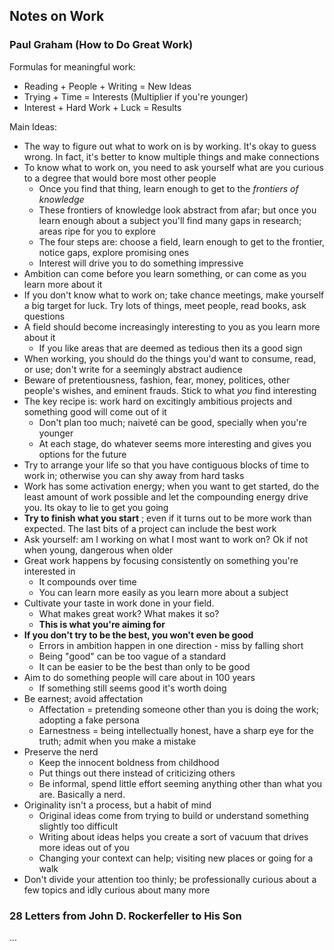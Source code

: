 
## Notes on Work

### Paul Graham (How to Do Great Work)

Formulas for meaningful work:
- Reading + People + Writing = New Ideas
- Trying + Time = Interests (Multiplier if you're younger)
- Interest + Hard Work + Luck = Results

Main Ideas:
- The way to figure out what to work on is by working. It's okay to guess wrong. In fact, it's better to know multiple things and make connections
- To know what to work on, you need to ask yourself what are you curious to a degree that would bore most other people
    - Once you find that thing, learn enough to get to the *frontiers of knowledge*
    - These frontiers of knowledge look abstract from afar; but once you learn enough about a subject you'll find many gaps in research; areas ripe for you to explore
    - The four steps are: choose a field, learn enough to get to the frontier, notice gaps, explore promising ones
    - Interest will drive you to do something impressive
- Ambition can come before you learn something, or can come as you learn more about it
- If you don't know what to work on; take chance meetings, make yourself a big target for luck. Try lots of things, meet people, read books, ask questions
- A field should become increasingly interesting to you as you learn more about it
    - If you like areas that are deemed as tedious then its a good sign
- When working, you should do the things you'd want to consume, read, or use; don't write for a seemingly abstract audience
- Beware of pretentiousness, fashion, fear, money, politices, other people's wishes, and eminent frauds. Stick to what *you* find interesting
- The key recipe is: work hard on excitingly ambitious projects and something good will come out of it
    - Don't plan too much; naiveté can be good, specially when you're younger
    - At each stage, do whatever seems more interesting and gives you options for the future
- Try to arrange your life so that you have contiguous blocks of time to work in; otherwise you can shy away from hard tasks
- Work has some activation energy; when you want to get started, do the least amount of work possible and let the compounding energy drive you. Its okay to lie to get you going
- **Try to finish what you start** ; even if it turns out to be more work than expected. The last bits of a project can include the best work
- Ask yourself: am I working on what I most want to work on? Ok if not when young, dangerous when older
- Great work happens by focusing consistently on something you're interested in
    - It compounds over time
    - You can learn more easily as you learn more about a subject
- Cultivate your taste in work done in your field.
    - What makes great work? What makes it so?
    - **This is what you're aiming for**
- **If you don't try to be the best, you won't even be good**
    - Errors in ambition happen in one direction - miss by falling short
    - Being "good" can be too vague of a standard
    - It can be easier to be the best than only to be good
- Aim to do something people will care about in 100 years
    - If something still seems good it's worth doing
- Be earnest; avoid affectation
    - Affectation = pretending someone other than you is doing the work; adopting a fake persona
    - Earnestness = being intellectually honest, have a sharp eye for the truth; admit when you make a mistake
- Preserve the nerd 
    - Keep the innocent boldness from childhood
    - Put things out there instead of criticizing others
    - Be informal, spend little effort seeming anything other than what you are. Basically a nerd. 
- Originality isn't a process, but a habit of mind
    - Original ideas come from trying to build or understand something slightly too difficult
    - Writing about ideas helps you create a sort of vacuum that drives more ideas out of you
    - Changing your context can help; visiting new places or going for a walk
- Don't divide your attention too thinly; be professionally curious about a few topics and idly curious about many more


### 28 Letters from John D. Rockerfeller to His Son

...
